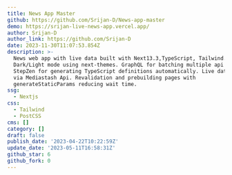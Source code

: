 ```yaml
---
title: News App Master
github: https://github.com/Srijan-D/News-app-master
demo: https://srijan-live-news-app.vercel.app/
author: Srijan-D
author_link: https://github.com/Srijan-D
date: 2023-11-30T11:07:53.854Z
description: >-
  News web app with live data built with Next13.3,TypeScript, Tailwind.
  Dark/Light mode using next-themes. GraphQL for batching multiple api calls.
  StepZen for generating TypeScript definitions automatically. Live data pulled
  via Mediastash Api. Revalidation and prebuilding pages with
  generateStaticParams reducing wait time.
ssg:
  - Nextjs
css:
  - Tailwind
  - PostCSS
cms: []
category: []
draft: false
publish_date: '2023-04-22T10:22:59Z'
update_date: '2023-05-11T16:58:31Z'
github_star: 6
github_fork: 0
---
```

